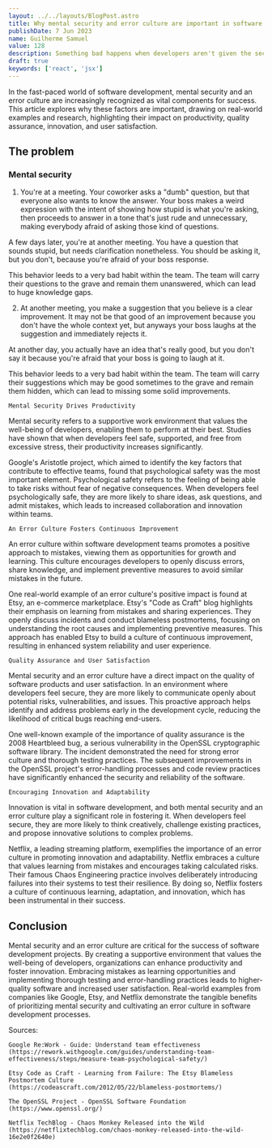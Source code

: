 ```yaml
---
layout: ../../layouts/BlogPost.astro
title: Why mental security and error culture are important in software dev
publishDate: 7 Jun 2023
name: Guilherme Samuel
value: 128
description: Something bad happens when developers aren't given the security to ask "dumb" questions and give out-of-the-box suggestions
draft: true
keywords: ['react', 'jsx']
---
```



In the fast-paced world of software development, mental security and an error culture are increasingly recognized as vital components for success. This article explores why these factors are important, drawing on real-world examples and research, highlighting their impact on productivity, quality assurance, innovation, and user satisfaction.


## The problem

### Mental security
1. You're at a meeting. Your coworker asks a "dumb" question, but that everyone also wants to know the answer. Your boss makes a weird expression with the intent of showing how stupid is what you're asking, then proceeds to answer in a tone that's just rude and unnecessary, making everybody afraid of asking those kind of questions.   

A few days later, you're at another meeting. You have a question that sounds stupid, but needs clarification nonetheless. You should be asking it, but you don't, because you're afraid of your boss response.

This behavior leeds to a very bad habit within the team. The team will carry their questions to the grave and remain them unanswered, which can lead to huge knowledge gaps.

2. At another meeting, you make a suggestion that you believe is a clear improvement. It may not be that good of an improvement because you don't have the whole context yet, but anyways your boss laughs at the suggestion and immediately rejects it.

At another day, you actually have an idea that's really good, but you don't say it because you're afraid that your boss is going to laugh at it.


This behavior leeds to a very bad habit within the team. The team will carry their suggestions which may be good sometimes to the grave and remain them hidden, which can lead to missing some solid improvements.

    Mental Security Drives Productivity

Mental security refers to a supportive work environment that values the well-being of developers, enabling them to perform at their best. Studies have shown that when developers feel safe, supported, and free from excessive stress, their productivity increases significantly.

Google's Aristotle project, which aimed to identify the key factors that contribute to effective teams, found that psychological safety was the most important element. Psychological safety refers to the feeling of being able to take risks without fear of negative consequences. When developers feel psychologically safe, they are more likely to share ideas, ask questions, and admit mistakes, which leads to increased collaboration and innovation within teams.

    An Error Culture Fosters Continuous Improvement

An error culture within software development teams promotes a positive approach to mistakes, viewing them as opportunities for growth and learning. This culture encourages developers to openly discuss errors, share knowledge, and implement preventive measures to avoid similar mistakes in the future.

One real-world example of an error culture's positive impact is found at Etsy, an e-commerce marketplace. Etsy's "Code as Craft" blog highlights their emphasis on learning from mistakes and sharing experiences. They openly discuss incidents and conduct blameless postmortems, focusing on understanding the root causes and implementing preventive measures. This approach has enabled Etsy to build a culture of continuous improvement, resulting in enhanced system reliability and user experience.

    Quality Assurance and User Satisfaction

Mental security and an error culture have a direct impact on the quality of software products and user satisfaction. In an environment where developers feel secure, they are more likely to communicate openly about potential risks, vulnerabilities, and issues. This proactive approach helps identify and address problems early in the development cycle, reducing the likelihood of critical bugs reaching end-users.

One well-known example of the importance of quality assurance is the 2008 Heartbleed bug, a serious vulnerability in the OpenSSL cryptographic software library. The incident demonstrated the need for strong error culture and thorough testing practices. The subsequent improvements in the OpenSSL project's error-handling processes and code review practices have significantly enhanced the security and reliability of the software.

    Encouraging Innovation and Adaptability

Innovation is vital in software development, and both mental security and an error culture play a significant role in fostering it. When developers feel secure, they are more likely to think creatively, challenge existing practices, and propose innovative solutions to complex problems.

Netflix, a leading streaming platform, exemplifies the importance of an error culture in promoting innovation and adaptability. Netflix embraces a culture that values learning from mistakes and encourages taking calculated risks. Their famous Chaos Engineering practice involves deliberately introducing failures into their systems to test their resilience. By doing so, Netflix fosters a culture of continuous learning, adaptation, and innovation, which has been instrumental in their success.

## Conclusion

Mental security and an error culture are critical for the success of software development projects. By creating a supportive environment that values the well-being of developers, organizations can enhance productivity and foster innovation. Embracing mistakes as learning opportunities and implementing thorough testing and error-handling practices leads to higher-quality software and increased user satisfaction. Real-world examples from companies like Google, Etsy, and Netflix demonstrate the tangible benefits of prioritizing mental security and cultivating an error culture in software development processes.

Sources:

    Google Re:Work - Guide: Understand team effectiveness
    (https://rework.withgoogle.com/guides/understanding-team-effectiveness/steps/measure-team-psychological-safety/)

    Etsy Code as Craft - Learning from Failure: The Etsy Blameless Postmortem Culture
    (https://codeascraft.com/2012/05/22/blameless-postmortems/)

    The OpenSSL Project - OpenSSL Software Foundation
    (https://www.openssl.org/)

    Netflix TechBlog - Chaos Monkey Released into the Wild
    (https://netflixtechblog.com/chaos-monkey-released-into-the-wild-16e2e0f2640e)